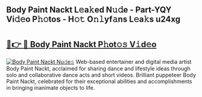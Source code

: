 ## Body Paint Nackt L𝚎a𝚔ed N𝚞𝚍e - Part-YQY Vi𝚍𝚎o P𝚑𝚘tos - H𝚘𝚝 O𝚗𝚕yf𝚊ns L𝚎a𝚔s u24xg

# <h2><a href="http://kfblu9j.oniu.top/?m=Body+Paint+Nackt">🔗👉 🔴 Body Paint Nackt P𝚑ot𝚘𝚜 V𝚒d𝚎o</a></h2>

[![Body Paint Nackt Nu𝚍e𝚜](https://i.imgur.com/0qMVB7G.gif)](http://kfblu9j.oniu.top/?m=Body+Paint+Nackt)
Web-based entertainer and digital media artist Body Paint Nackt, acclaimed for sharing dance and lifestyle ideas through solo and collaborative dance acts and short videos. Brilliant puppeteer Body Paint Nackt, celebrated for their exceptional abilities and accomplishments in bringing inanimate objects to life.  
